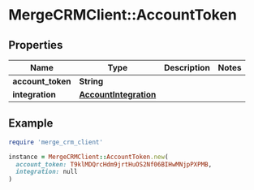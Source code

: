 # MergeCRMClient::AccountToken

## Properties

| Name | Type | Description | Notes |
| ---- | ---- | ----------- | ----- |
| **account_token** | **String** |  |  |
| **integration** | [**AccountIntegration**](AccountIntegration.md) |  |  |

## Example

```ruby
require 'merge_crm_client'

instance = MergeCRMClient::AccountToken.new(
  account_token: T9klMDQrcHdm9jrtHuOS2Nf06BIHwMNjpPXPMB,
  integration: null
)
```


